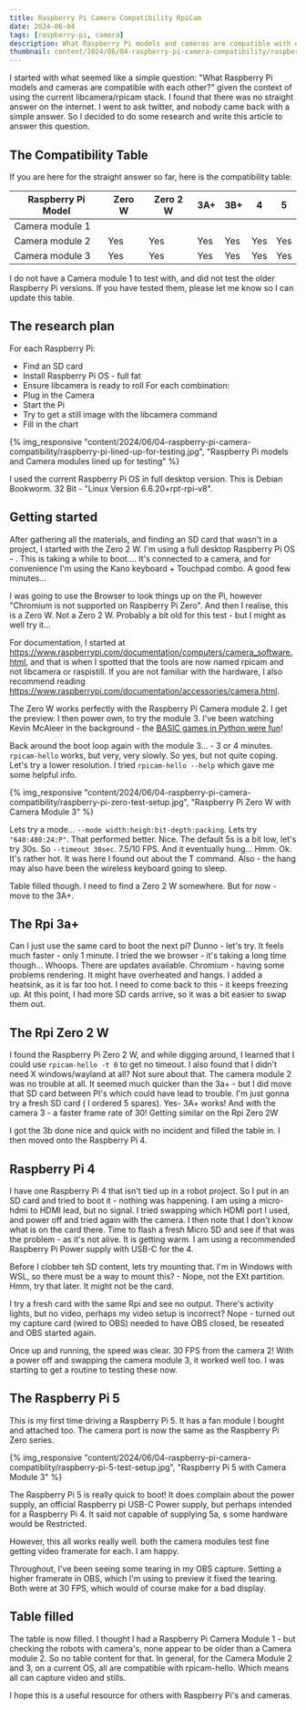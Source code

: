 ```yaml
---
title: Raspberry Pi Camera Compatibility RpiCam
date: 2024-06-04
tags: [raspberry-pi, camera]
description: What Raspberry Pi models and cameras are compatible with each other?
thumbnail: content/2024/06/04-raspberry-pi-camera-compatibility/raspberry-pi-lined-up-for-testing.jpg
---
```

I started with what seemed like a simple question: "What Raspberry Pi models and cameras are compatible with each other?" given the context of using the current libcamera/rpicam stack. I found that there was no straight answer on the internet. I went to ask twitter, and nobody came back with a simple answer. So I decided to do some research and write this article to answer this question.

## The Compatibility Table

If you are here for the straight answer so far, here is the compatibility table:

| Raspberry Pi Model | Zero W | Zero 2 W | 3A+ | 3B+ | 4   | 5   |
| ------------------ | ------ | -------- | --- | --- | --- | --- |
| Camera module 1    |        |          |     |     |     |     |
| Camera module 2    | Yes    | Yes      | Yes | Yes | Yes | Yes |
| Camera module 3    | Yes    | Yes      | Yes | Yes | Yes | Yes |

I do not have a Camera module 1 to test with, and did not test the older Raspberry Pi versions. If you have tested them, please let me know so I can update this table.

## The research plan

For each Raspberry Pi:

- Find an SD card
- Install Raspberry Pi OS - full fat
- Ensure libcamera is ready to roll
For each combination:
- Plug in the Camera
- Start the Pi
- Try to get a still image with the libcamera command
- Fill in the chart

{% img_responsive "content/2024/06/04-raspberry-pi-camera-compatibility/raspberry-pi-lined-up-for-testing.jpg", "Raspberry Pi models and Camera modules lined up for testing" %}

I used the current Raspberry Pi OS in full desktop version. This is Debian Bookworm. 32 Bit - "Linux Version 6.6.20+rpt-rpi-v8".

## Getting started

After gathering all the materials, and finding an SD card that wasn't in a project, I started with the Zero 2 W. I'm using a full desktop Raspberry Pi OS - . This is taking a while to boot....
It's connected to a camera, and for convenience I'm using the Kano keyboard + Touchpad combo.
A good few minutes...

I was going to use the Browser to look things up on the Pi, however "Chromium is not supported on Raspberry Pi Zero". And then I realise, this is a Zero W. Not a Zero 2 W. Probably a bit old for this test - but I might as well try it...

For documentation, I started at <https://www.raspberrypi.com/documentation/computers/camera_software.html>, and that is when I spotted that the tools are now named rpicam and not libcamera or raspistill. If you are not familiar with the hardware, I also recommend reading <https://www.raspberrypi.com/documentation/accessories/camera.html>.

The Zero W works perfectly with the Raspberry Pi Camera module 2. I get the preview. I then power own, to try the module 3. I've been watching Kevin McAleer in the background - the [BASIC games in Python were fun](https://www.youtube.com/live/82Rb3HbkD_E?si=y2Ql0PhAK0S63Dw3)!

Back around the boot loop again with the module 3... - 3 or 4 minutes. `rpicam-hello` works, but very, very slowly. So yes, but not quite coping. Let's try a lower resolution. I tried `rpicam-hello --help` which gave me some helpful info.

{% img_responsive "content/2024/06/04-raspberry-pi-camera-compatibility/raspberry-pi-zero-test-setup.jpg", "Raspberry Pi Zero W with Camera Module 3" %}

Lets try a mode... `--mode width:heigh:bit-depth:packing`. Lets try `"640:480:24:P"`. That performed better. Nice. The default 5s is a bit low, let's try 30s. So `--timeout 30sec`. 7.5/10 FPS. And it eventually hung... Hmm. Ok. It's rather hot. It was here I found out about the T command. Also - the hang may also have been the wireless keyboard going to sleep.

Table filled though. I need to find a Zero 2 W somewhere. But for now - move to the 3A+.

## The Rpi 3a+

Can I just use the same card to boot the next pi? Dunno - let's try. It feels much faster - only 1 minute. I tried the we browser - it's taking a long time though... Whoops. There are updates available.
Chromium - having some problems rendering. It might have overheated and hangs. I added a heatsink, as it is far too hot. I need to come back to this - it keeps freezing up. At this point, I had more SD cards arrive, so it was a bit easier to swap them out.

## The Rpi Zero 2 W

I found the Raspberry Pi Zero 2 W, and while digging around, I learned that I could use `rpicam-hello -t 0` to get no timeout. I also found that I didn't need X windows/wayland at all? Not sure about that.
The camera module 2 was no trouble at all.
It seemed much quicker than the 3a+ - but I did move that SD card between PI's which could have lead to trouble. I'm just gonna try a fresh SD card ( I ordered 5 spares). Yes- 3A+ works! And with the camera 3 - a faster frame rate of 30!
Getting similar on the Rpi Zero 2W

I got the 3b done nice and quick with no incident and filled the table in. I then moved onto the Raspberry Pi 4.

## Raspberry Pi 4

I have one Raspberry Pi 4 that isn't tied up in a robot project. So I put in an SD card and tried to boot it - nothing was happening. I am using a micro-hdmi to HDMI lead, but no signal. I tried swapping which HDMI port I used, and power off and tried again with the camera. I then note that I don't know what is on the card there. Time to flash a fresh Micro SD and see if that was the problem - as it's not alive.
It is getting warm. I am using a recommended Raspberry Pi Power supply with USB-C for the 4.

Before I clobber teh SD content, lets try mounting that. I'm in Windows with WSL, so there must be a way to mount this? - Nope, not the EXt partition. Hmm, try that later. It might not be the card.

I try a fresh card with the same Rpi and see no output. There's activity lights, but no video, perhaps my video setup is incorrect? Nope - turned out my capture card (wired to OBS) needed to have OBS closed, be reseated and OBS started again.

Once up and running, the speed was clear. 30 FPS from the camera 2! With a power off and swapping the camera module 3, it worked well too. I was starting to get a routine to testing these now.

## The Raspberry Pi 5

This is my first time driving a Raspberry Pi 5. It has a fan module I bought and attached too. The camera port is now the same as the Raspberry Pi Zero series.

{% img_responsive "content/2024/06/04-raspberry-pi-camera-compatiblity/raspberry-pi-5-test-setup.jpg", "Raspberry Pi 5 with Camera Module 3" %}

The Raspberry Pi 5 is really quick to boot! It does complain about the power supply, an official Raspberry pi USB-C Power supply, but perhaps intended for a Raspberry Pi 4. It said not capable of supplying 5a, s some hardware would be Restricted.

However, this all works really well. both the camera modules test fine getting video framerate for each. I am happy.

Throughout, I've been seeing some tearing in my OBS capture. Setting a higher framerate in OBS, which I'm using to preview it fixed the tearing. Both were at 30 FPS, which would of course make for a bad display.

## Table filled

The table is now filled. I thought I had a Raspberry Pi Camera Module 1 - but checking the robots with camera's, none appear to be older than a Camera module 2. So no table content for that.
In general, for the Camera Module 2 and 3, on a current OS, all are compatible with rpicam-hello. Which means all can capture video and stills.

I hope this is a useful resource for others with Raspberry Pi's and cameras.
